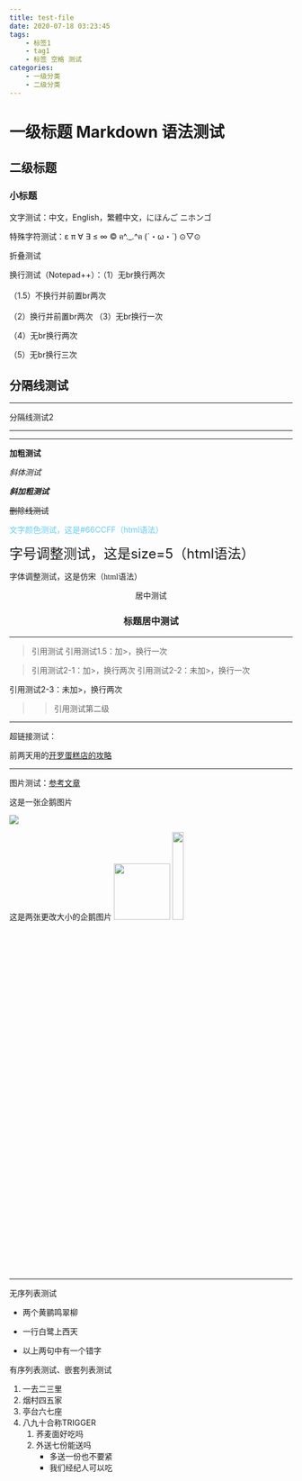 ```yaml
---
title: test-file
date: 2020-07-18 03:23:45
tags:
	- 标签1
	- tag1
	- 标签 空格 测试
categories: 
	- 一级分类
	- 二级分类
---
```

# 一级标题 Markdown 语法测试

## 二级标题

### 小标题

文字测试：中文，English，繁體中文，にほんご ニホンゴ

特殊字符测试：ε π ∀ ∃ ≤ ∞ © ฅ^._.^ฅ (´・ω・\`)  ⊙▽⊙ 

折叠测试
<!--more-->

换行测试（Notepad++）：（1）无br换行两次<br><br>（1.5）不换行并前置br两次
<br><br>（2）换行并前置br两次
（3）无br换行一次

（4）无br换行两次


（5）无br换行三次

分隔线测试
---
***

分隔线测试2

---
***

**加粗测试**

*斜体测试*

***斜加粗测试***

~~删除线测试~~

<font color="#66CCFF">文字颜色测试，这是#66CCFF（html语法）</font>

<font size=5>字号调整测试，这是size=5（html语法）</font>

<font face="仿宋">字体调整测试，这是仿宋（html语法）</font>

<center>居中测试</center>

<h3 align = "center">标题居中测试</h3>

---

>引用测试
>引用测试1.5：加>，换行一次

>引用测试2-1：加>，换行两次
引用测试2-2：未加>，换行一次

引用测试2-3：未加>，换行两次

>>引用测试第二级

---

超链接测试：

前两天用的[开罗蛋糕店的攻略](https://wikiwiki.jp/kairopark/%E5%89%B5%E4%BD%9C%E3%83%91%E3%83%86%E3%82%A3%E3%82%B7%E3%82%A8%E9%83%A8)

---

图片测试：[参考文章](https://blog.csdn.net/Fitz1318/article/details/86548129)

这是一张企鹅图片

![](penguin_squ.jpg)

这是两张更改大小的企鹅图片
<img src="penguin_squ.jpg" width = 100> 
<img src="penguin_squ.jpg" width = 20%> 


---

无序列表测试

- 两个黄鹂鸣翠柳
+ 一行白鹭上西天
* 以上两句中有一个错字

有序列表测试、嵌套列表测试
1. 一去二三里
2. 烟村四五家
3. 亭台六七座
4. 八九十合称TRIGGER
   1. 荞麦面好吃吗
   2. 外送七份能送吗
      - 多送一份也不要紧
	  - 我们经纪人可以吃
	  

   
